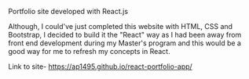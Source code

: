 Portfolio site developed with React.js

Although, I could've just completed this website with HTML, CSS and Bootstrap, I decided to build it the "React" way as I had been away from front end development during my Master's program and this would be a good way for me to refresh my concepts in React.

Link to site- https://ap1495.github.io/react-portfolio-app/
